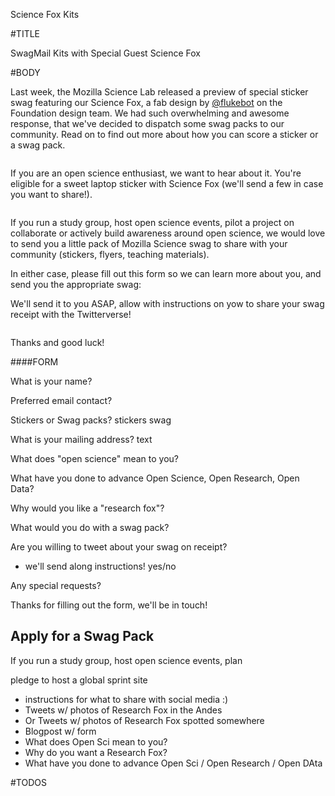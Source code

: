 Science Fox Kits

#TITLE

SwagMail Kits with Special Guest Science Fox


#BODY

Last week, the Mozilla Science Lab released a preview of special sticker swag featuring our Science Fox, a fab design by [@flukebot](https://github.com/flukeout) on the Foundation design team. We had such overwhelming and awesome response, that we've decided to dispatch some swag packs to our community. Read on to find out more about how you can score a sticker or a swag pack.

<img of science fox>

If you are an open science enthusiast, we want to hear about it. You're eligible for a sweet laptop sticker with Science Fox (we'll send a few in case you want to share!). 

<img of laptop sticker>

If you run a study group, host open science events, pilot a project on collaborate or actively build awareness around open science, we would love to send you a little pack of Mozilla Science swag to share with your community (stickers, flyers, teaching materials). 

In either case, please fill out this form so we can learn more about you, and send you the appropriate swag:


We'll send it to you ASAP, allow with instructions on yow to share your swag receipt with the Twitterverse!

<img of rhody r stats sticker tweet>

Thanks and good luck!


####FORM

What is your name?

Preferred email contact?

Stickers or Swag packs?
stickers
swag

What is your mailing address?
text

What does "open science" mean to you?

What have you done to advance Open Science, Open Research, Open Data?

Why would you like a "research fox"?

What would you do with a swag pack?

Are you willing to tweet about your swag on receipt?
- we'll send along instructions!
yes/no

Any special requests?


Thanks for filling out the form, we'll be in touch!












## Apply for a Swag Pack

If you run a study group, host open science events, plan 


 pledge to host a global sprint site
 * instructions for what to share with social media :)
 * Tweets w/ photos of Research Fox in the Andes
 * Or Tweets w/ photos of Research Fox spotted somewhere
 * Blogpost w/ form
 * What does Open Sci mean to you?
 * Why do you want a Research Fox?
 * What have you done to advance Open Sci / Open Research / Open DAta



#TODOS